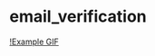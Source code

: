# email_verification

[!Example GIF](https://github.com/ndvp39/email_verification/blob/main/ExampleGif.gif)

